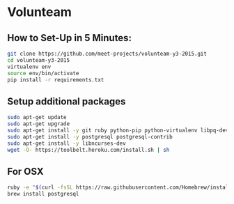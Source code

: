 # Volunteam
## How to Set-Up in 5 Minutes:
```bash
git clone https://github.com/meet-projects/volunteam-y3-2015.git
cd volunteam-y3-2015
virtualenv env
source env/bin/activate
pip install -r requirements.txt
```

## Setup additional packages
```bash
sudo apt-get update
sudo apt-get upgrade
sudo apt-get install -y git ruby python-pip python-virtualenv libpq-dev python-dev
sudo apt-get install -y postgresql postgresql-contrib
sudo apt-get install -y libncurses-dev
wget -O- https://toolbelt.heroku.com/install.sh | sh
```
## For OSX
```bash
ruby -e "$(curl -fsSL https://raw.githubusercontent.com/Homebrew/install/master/install)"
brew install postgresql
```
